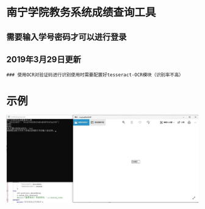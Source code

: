 # 南宁学院教务系统成绩查询工具

## 需要输入学号密码才可以进行登录

## 2019年3月29日更新
    
    ### 使用OCR对验证码进行识别使用时需要配置好tesseract-OCR模块（识别率不高）
    
   
# 示例
![image](https://github.com/Gitqiubai/Python/raw/master/nnxy_jwc/exmaple.jpg)

